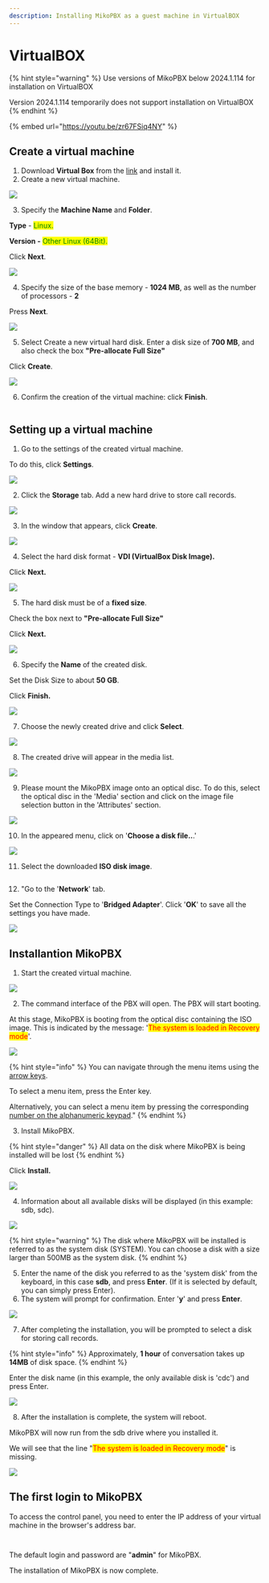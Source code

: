```yaml
---
description: Installing MikoPBX as a guest machine in VirtualBOX
---
```


# VirtualBOX

{% hint style="warning" %}
Use versions of MikoPBX below 2024.1.114 for installation on VirtualBOX

Version 2024.1.114 temporarily does not support installation on VirtualBOX
{% endhint %}

{% embed url="https://youtu.be/zr67FSiq4NY" %}

## Create a virtual machine

1. Download **Virtual Box** from the [link](https://www.virtualbox.org/wiki/Downloads) and install it.
2. Create a new virtual machine.

![](<../../.gitbook/assets/1 (22).png>)

3. Specify the **Machine Name** and **Folder**.

**Type** - <mark style="color:green;">Linux.</mark>

**Version -** <mark style="color:green;">Other Linux (64Bit).</mark>

Click **Next**.

![](<../../.gitbook/assets/2 (23).png>)

4. Specify the size of the base memory - **1024 MB**, as well as the number of processors - **2**

Press **Next**.

![](<../../.gitbook/assets/3 (25).png>)

5. Select Create a new virtual hard disk. Enter a disk size of **700 MB**, and also check the box **"Pre-allocate Full Size"**

Click **Create**.

![](<../../.gitbook/assets/4 (6).png>)

6. Confirm the creation of the virtual machine: click **Finish**.

<figure><img src="../../.gitbook/assets/5 (14).png" alt=""><figcaption></figcaption></figure>

## Setting up a virtual machine

1. Go to the settings of the created virtual machine.&#x20;

&#x20;To do this, click **Settings**.

![](../../.gitbook/assets/6.png)

2. Click the **Storage** tab. Add a new hard drive to store call records.

![](<../../.gitbook/assets/7 (4).png>)

3. In the window that appears, click **Create**.

![](<../../.gitbook/assets/8 (3).png>)

4. Select the hard disk format - **VDI (VirtualBox Disk Image).**

Click **Next.**

![](<../../.gitbook/assets/9 (1).png>)

5. The hard disk must be of a **fixed size**.&#x20;

&#x20;Check the box next to **"Pre-allocate Full Size"**

&#x20;Click **Next.**

![](<../../.gitbook/assets/10 (2).png>)

6. Specify the **Name** of the created disk.&#x20;

Set the Disk Size to about **50 GB**.&#x20;

Click **Finish.**

![](<../../.gitbook/assets/11 (2).png>)

7. &#x20;Choose the newly created drive and click **Select**.

![](<../../.gitbook/assets/12 (5).png>)

8. The created drive will appear in the media list.

![](<../../.gitbook/assets/16 (1).png>)

9. &#x20;Please mount the MikoPBX image onto an optical disc. To do this, select the optical disc in the 'Media' section and click on the image file selection button in the 'Attributes' section.

![](<../../.gitbook/assets/13 (2).png>)

10. &#x20;In the appeared menu, click on '**Choose a disk file..**.'

![](<../../.gitbook/assets/14 (2).png>)

11. &#x20;Select the downloaded **ISO disk image**.

<figure><img src="../../.gitbook/assets/new1 (3).png" alt=""><figcaption></figcaption></figure>

12. "Go to the '**Network**' tab.&#x20;

Set the Connection Type to '**Bridged Adapter**'. Click '**OK**' to save all the settings you have made.

![](../../.gitbook/assets/15.png)

## Installantion MikoPBX <a href="#ustanovka_mikopbx" id="ustanovka_mikopbx"></a>

1. Start the created virtual machine.

![](../../.gitbook/assets/17.png)

2. &#x20;The command interface of the PBX will open. The PBX will start booting.&#x20;

At this stage, MikoPBX is booting from the optical disc containing the ISO image. This is indicated by the message: '<mark style="color:red;">The system is loaded in Recovery mode</mark>'.

![](../../.gitbook/assets/18.png)

{% hint style="info" %}
You can navigate through the menu items using the [arrow keys](https://en.wikipedia.org/wiki/Arrow\_keys).

To select a menu item, press the Enter key.&#x20;

Alternatively, you can select a menu item by pressing the corresponding [number on the alphanumeric keypad](https://en.wikipedia.org/wiki/Numeric\_keypad)."
{% endhint %}

3. Install MikoPBX.&#x20;

{% hint style="danger" %}
All data on the disk where MikoPBX is being installed will be lost
{% endhint %}

Click **Install.**

![](../../.gitbook/assets/19.png)

4. Information about all available disks will be displayed (in this example: sdb, sdc).

![](../../.gitbook/assets/20.png)

{% hint style="warning" %}
The disk where MikoPBX will be installed is referred to as the system disk (SYSTEM). You can choose a disk with a size larger than 500MB as the system disk.
{% endhint %}

5. Enter the name of the disk you referred to as the 'system disk' from the keyboard, in this case **sdb**, and press **Enter**. (If it is selected by default, you can simply press Enter).
6. The system will prompt for confirmation. Enter '**y**' and press **Enter**.

![](../../.gitbook/assets/21.png)

7. After completing the installation, you will be prompted to select a disk for storing call records.

{% hint style="info" %}
Approximately, **1 hour** of conversation takes up **14MB** of disk space.
{% endhint %}

Enter the disk name (in this example, the only available disk is 'cdc') and press Enter.

![](../../.gitbook/assets/22.png)

8. After the installation is complete, the system will reboot.&#x20;

&#x20;      MikoPBX will now run from the sdb drive where you installed it.

&#x20;      We will see that the line "<mark style="color:red;">The system is loaded in Recovery mode</mark>" is missing.

![](../../.gitbook/assets/23.png)

## The first login to MikoPBX

To access the control panel, you need to enter the IP address of your virtual machine in the browser's address bar.

<figure><img src="../../.gitbook/assets/new2 (1).png" alt=""><figcaption></figcaption></figure>

<figure><img src="../../.gitbook/assets/new3 (2).png" alt=""><figcaption></figcaption></figure>

The default login and password are "**admin**" for MikoPBX.

The installation of MikoPBX is now complete.
